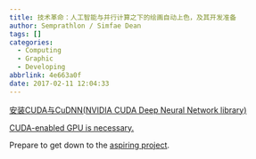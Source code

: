 ```yaml
---
title: 技术革命：人工智能与并行计算之下的绘画自动上色，及其开发准备
author: Semprathlon / Simfae Dean
tags: []
categories:
  - Computing
  - Graphic
  - Developing
abbrlink: 4e663a0f
date: 2017-02-11 12:04:33
---
```

[安装CUDA与CuDNN(NVIDIA CUDA Deep Neural Network library)](http://blog.csdn.net/xuezhisdc/article/details/48651003)

[CUDA-enabled GPU is necessary.](https://developer.nvidia.com/cuda-gpus)

Prepare to get down to the [aspiring project](https://github.com/pfnet/PaintsChainer).